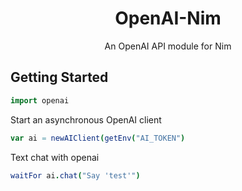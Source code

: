 <div align="center">
<h1>OpenAI-Nim</h1>
<p>An OpenAI API module for Nim</p>
</div>

## Getting Started
```nim
import openai
```

Start an asynchronous OpenAI client
```nim
var ai = newAIClient(getEnv("AI_TOKEN")
```

Text chat with openai
```nim
waitFor ai.chat("Say 'test'")
```
